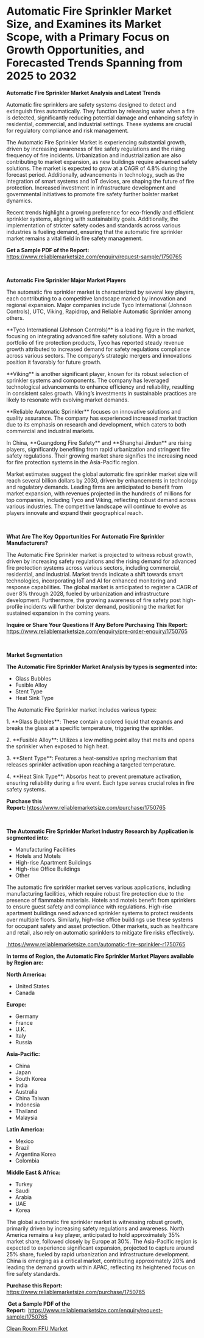 <p><h1>Automatic Fire Sprinkler Market Size, and Examines its Market Scope, with a Primary Focus on Growth Opportunities, and Forecasted Trends Spanning from 2025 to 2032</h1></p><p><strong>Automatic Fire Sprinkler Market Analysis and Latest Trends</strong></p>
<p><p>Automatic fire sprinklers are safety systems designed to detect and extinguish fires automatically. They function by releasing water when a fire is detected, significantly reducing potential damage and enhancing safety in residential, commercial, and industrial settings. These systems are crucial for regulatory compliance and risk management.</p><p>The Automatic Fire Sprinkler Market is experiencing substantial growth, driven by increasing awareness of fire safety regulations and the rising frequency of fire incidents. Urbanization and industrialization are also contributing to market expansion, as new buildings require advanced safety solutions. The market is expected to grow at a CAGR of 4.8% during the forecast period. Additionally, advancements in technology, such as the integration of smart systems and IoT devices, are shaping the future of fire protection. Increased investment in infrastructure development and governmental initiatives to promote fire safety further bolster market dynamics. </p><p>Recent trends highlight a growing preference for eco-friendly and efficient sprinkler systems, aligning with sustainability goals. Additionally, the implementation of stricter safety codes and standards across various industries is fueling demand, ensuring that the automatic fire sprinkler market remains a vital field in fire safety management.</p></p>
<p><strong>Get a Sample PDF of the Report:&nbsp;</strong> <a href="https://www.reliablemarketsize.com/enquiry/request-sample/1750765?utm_campaign=2213&utm_medium=2&utm_source=Github&utm_content=ia&utm_term=19022025&utm_id=automatic-fire-sprinkler">https://www.reliablemarketsize.com/enquiry/request-sample/1750765</a></p>
<p>&nbsp;</p>
<p><strong>Automatic Fire Sprinkler Major Market Players</strong></p>
<p><p>The automatic fire sprinkler market is characterized by several key players, each contributing to a competitive landscape marked by innovation and regional expansion. Major companies include Tyco International (Johnson Controls), UTC, Viking, Rapidrop, and Reliable Automatic Sprinkler among others. </p><p>**Tyco International (Johnson Controls)** is a leading figure in the market, focusing on integrating advanced fire safety solutions. With a broad portfolio of fire protection products, Tyco has reported steady revenue growth attributed to increased demand for safety regulations compliance across various sectors. The company’s strategic mergers and innovations position it favorably for future growth.</p><p>**Viking** is another significant player, known for its robust selection of sprinkler systems and components. The company has leveraged technological advancements to enhance efficiency and reliability, resulting in consistent sales growth. Viking’s investments in sustainable practices are likely to resonate with evolving market demands.</p><p>**Reliable Automatic Sprinkler** focuses on innovative solutions and quality assurance. The company has experienced increased market traction due to its emphasis on research and development, which caters to both commercial and industrial markets. </p><p>In China, **Guangdong Fire Safety** and **Shanghai Jindun** are rising players, significantly benefiting from rapid urbanization and stringent fire safety regulations. Their growing market share signifies the increasing need for fire protection systems in the Asia-Pacific region.</p><p>Market estimates suggest the global automatic fire sprinkler market size will reach several billion dollars by 2030, driven by enhancements in technology and regulatory demands. Leading firms are anticipated to benefit from market expansion, with revenues projected in the hundreds of millions for top companies, including Tyco and Viking, reflecting robust demand across various industries. The competitive landscape will continue to evolve as players innovate and expand their geographical reach.</p></p>
<p>&nbsp;</p>
<p><strong>What Are The Key Opportunities For Automatic Fire Sprinkler Manufacturers?</strong></p>
<p><p>The Automatic Fire Sprinkler market is projected to witness robust growth, driven by increasing safety regulations and the rising demand for advanced fire protection systems across various sectors, including commercial, residential, and industrial. Market trends indicate a shift towards smart technologies, incorporating IoT and AI for enhanced monitoring and response capabilities. The global market is anticipated to register a CAGR of over 8% through 2028, fueled by urbanization and infrastructure development. Furthermore, the growing awareness of fire safety post high-profile incidents will further bolster demand, positioning the market for sustained expansion in the coming years.</p></p>
<p><strong>Inquire or Share Your Questions If Any Before Purchasing This Report:</strong> <a href="https://www.reliablemarketsize.com/enquiry/pre-order-enquiry/1750765?utm_campaign=2213&utm_medium=2&utm_source=Github&utm_content=ia&utm_term=19022025&utm_id=automatic-fire-sprinkler">https://www.reliablemarketsize.com/enquiry/pre-order-enquiry/1750765</a></p>
<p>&nbsp;</p>
<p><strong>Market Segmentation</strong></p>
<p><strong>The Automatic Fire Sprinkler Market Analysis by types is segmented into:</strong></p>
<p><ul><li>Glass Bubbles</li><li>Fusible Alloy</li><li>Stent Type</li><li>Heat Sink Type</li></ul></p>
<p><p>The Automatic Fire Sprinkler market includes various types: </p><p>1. **Glass Bubbles**: These contain a colored liquid that expands and breaks the glass at a specific temperature, triggering the sprinkler.</p><p>  </p><p>2. **Fusible Alloy**: Utilizes a low melting point alloy that melts and opens the sprinkler when exposed to high heat.</p><p>3. **Stent Type**: Features a heat-sensitive spring mechanism that releases sprinkler activation upon reaching a targeted temperature.</p><p>4. **Heat Sink Type**: Absorbs heat to prevent premature activation, ensuring reliability during a fire event. Each type serves crucial roles in fire safety systems.</p></p>
<p><strong>Purchase this Report:&nbsp;</strong><a href="https://www.reliablemarketsize.com/purchase/1750765?utm_campaign=2213&utm_medium=2&utm_source=Github&utm_content=ia&utm_term=19022025&utm_id=automatic-fire-sprinkler">https://www.reliablemarketsize.com/purchase/1750765</a></p>
<p>&nbsp;</p>
<p><strong>The Automatic Fire Sprinkler Market Industry Research by Application is segmented into:</strong></p>
<p><ul><li>Manufacturing Facilities</li><li>Hotels and Motels</li><li>High-rise Apartment Buildings</li><li>High-rise Office Buildings</li><li>Other</li></ul></p>
<p><p>The automatic fire sprinkler market serves various applications, including manufacturing facilities, which require robust fire protection due to the presence of flammable materials. Hotels and motels benefit from sprinklers to ensure guest safety and compliance with regulations. High-rise apartment buildings need advanced sprinkler systems to protect residents over multiple floors. Similarly, high-rise office buildings use these systems for occupant safety and asset protection. Other markets, such as healthcare and retail, also rely on automatic sprinklers to mitigate fire risks effectively.</p></p>
<p><a href="https://www.reliablemarketsize.com/automatic-fire-sprinkler-r1750765?utm_campaign=2213&utm_medium=2&utm_source=Github&utm_content=ia&utm_term=19022025&utm_id=automatic-fire-sprinkler">&nbsp;https://www.reliablemarketsize.com/automatic-fire-sprinkler-r1750765</a></p>
<p><strong>In terms of Region, the Automatic Fire Sprinkler Market Players available by Region are:</strong></p>
<p>
    <p> <strong> North America: </strong>
        <ul>
            <li>United States</li>
            <li>Canada</li>
        </ul>
        </p> 
    <p> <strong> Europe: </strong>
        <ul>
            <li>Germany</li>
            <li>France</li>
            <li>U.K.</li>
            <li>Italy</li>
            <li>Russia</li>
        </ul>
        </p> 
    <p> <strong> Asia-Pacific: </strong>
        <ul>
            <li>China</li>
            <li>Japan</li>
            <li>South Korea</li>
            <li>India</li>
            <li>Australia</li>
            <li>China Taiwan</li>
            <li>Indonesia</li>
            <li>Thailand</li>
            <li>Malaysia</li>
        </ul>
        </p> 
    <p> <strong> Latin America: </strong>
        <ul>
            <li>Mexico</li>
            <li>Brazil</li>
            <li>Argentina Korea</li>
            <li>Colombia</li>
        </ul>
        </p> 
    <p> <strong> Middle East & Africa: </strong>
        <ul>
            <li>Turkey</li>
            <li>Saudi</li>
            <li>Arabia</li>
            <li>UAE</li>
            <li>Korea</li>
        </ul>
    </p>
    </p>
<p><p>The global automatic fire sprinkler market is witnessing robust growth, primarily driven by increasing safety regulations and awareness. North America remains a key player, anticipated to hold approximately 35% market share, followed closely by Europe at 30%. The Asia-Pacific region is expected to experience significant expansion, projected to capture around 25% share, fueled by rapid urbanization and infrastructure development. China is emerging as a critical market, contributing approximately 20% and leading the demand growth within APAC, reflecting its heightened focus on fire safety standards.</p></p>
<p><strong>Purchase this Report: </strong><a href="https://www.reliablemarketsize.com/purchase/1750765?utm_campaign=2213&utm_medium=2&utm_source=Github&utm_content=ia&utm_term=19022025&utm_id=automatic-fire-sprinkler">https://www.reliablemarketsize.com/purchase/1750765</a></p>
<p>&nbsp;<strong>Get a Sample PDF of the Report:&nbsp;&nbsp;</strong><a href="https://www.reliablemarketsize.com/enquiry/request-sample/1750765?utm_campaign=2213&utm_medium=2&utm_source=Github&utm_content=ia&utm_term=19022025&utm_id=automatic-fire-sprinkler">https://www.reliablemarketsize.com/enquiry/request-sample/1750765</a></p>
<p><strong></strong></p>
<p><p><a href="https://github.com/FahadAhmed223/Market-Research-Report-List-1/blob/main/clean-room-ffu-market.md?utm_campaign=2213&utm_medium=2&utm_source=Github&utm_content=ia&utm_term=19022025&utm_id=automatic-fire-sprinkler">Clean Room FFU Market</a></p></p>